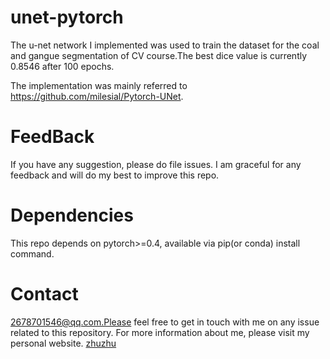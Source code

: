 # unet-pytorch
The u-net network I implemented was used to train the dataset for the coal and gangue segmentation of CV course.The best dice value is currently 0.8546 after 100 epochs.

The implementation was mainly referred to https://github.com/milesial/Pytorch-UNet.

# FeedBack
If you have any suggestion, please do file issues. I am graceful for any feedback and will do my best to improve this repo.

# Dependencies
This repo depends on pytorch>=0.4, available via pip(or conda) install command.

# Contact
2678701546@qq.com.Please feel free to get in touch with me on any issue related to this repository.
For more information about me, please visit my personal website. [zhuzhu](https://zhuzhu18.github.io)
